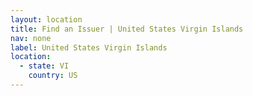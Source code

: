 ```yaml
---
layout: location
title: Find an Issuer | United States Virgin Islands
nav: none
label: United States Virgin Islands
location:
  - state: VI
    country: US
---
```

